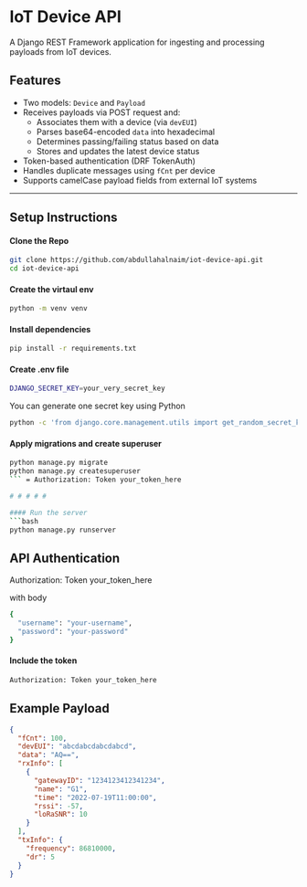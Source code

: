 # IoT Device API

A Django REST Framework application for ingesting and processing payloads from IoT devices.

## Features

- Two models: `Device` and `Payload`
- Receives payloads via POST request and:
  - Associates them with a device (via `devEUI`)
  - Parses base64-encoded `data` into hexadecimal
  - Determines passing/failing status based on data
  - Stores and updates the latest device status
- Token-based authentication (DRF TokenAuth)
- Handles duplicate messages using `fCnt` per device
- Supports camelCase payload fields from external IoT systems

---

## Setup Instructions


#### Clone the Repo
```bash
git clone https://github.com/abdullahalnaim/iot-device-api.git
cd iot-device-api
```

#### Create the virtaul env
```bash
python -m venv venv
```

#### Install dependencies
```bash
pip install -r requirements.txt
```

#### Create .env file
```bash
DJANGO_SECRET_KEY=your_very_secret_key
```
You can generate one secret key using Python
```bash
python -c 'from django.core.management.utils import get_random_secret_key; print(get_random_secret_key())'
```

#### Apply migrations and create superuser
```bash
python manage.py migrate
python manage.py createsuperuser
``` = Authorization: Token your_token_here

# # # # # 

#### Run the server
```bash
python manage.py runserver
```

## API Authentication
Authorization: Token your_token_here


with body
```bash
{
  "username": "your-username",
  "password": "your-password"
}
```

#### Include the token
```bash
Authorization: Token your_token_here
```


## Example Payload

```json
{
  "fCnt": 100,
  "devEUI": "abcdabcdabcdabcd",
  "data": "AQ==",
  "rxInfo": [
    {
      "gatewayID": "1234123412341234",
      "name": "G1",
      "time": "2022-07-19T11:00:00",
      "rssi": -57,
      "loRaSNR": 10
    }
  ],
  "txInfo": {
    "frequency": 86810000,
    "dr": 5
  }
}
```
